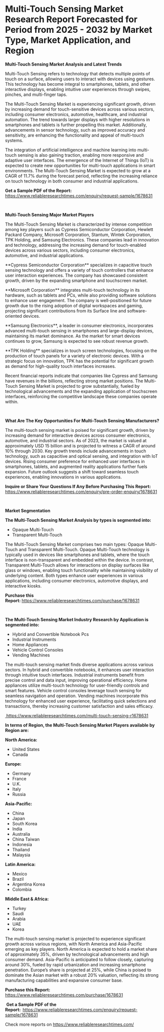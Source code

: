 <p><h1>Multi-Touch Sensing Market Research Report Forecasted for Period from 2025 -  2032 by Market Type, Market Application, and Region</h1></p><p><strong>Multi-Touch Sensing Market Analysis and Latest Trends</strong></p>
<p><p>Multi-Touch Sensing refers to technology that detects multiple points of touch on a surface, allowing users to interact with devices using gestures. This technology has become integral to smartphones, tablets, and other interactive displays, enabling intuitive user experiences through swipes, pinches, and multi-finger taps.</p><p>The Multi-Touch Sensing Market is experiencing significant growth, driven by increasing demand for touch-sensitive devices across various sectors, including consumer electronics, automotive, healthcare, and industrial automation. The trend towards larger displays with higher resolutions in smartphones and tablets is further propelling this market. Additionally, advancements in sensor technology, such as improved accuracy and sensitivity, are enhancing the functionality and appeal of multi-touch systems.</p><p>The integration of artificial intelligence and machine learning into multi-touch sensing is also gaining traction, enabling more responsive and adaptive user interfaces. The emergence of the Internet of Things (IoT) is expected to create new opportunities for multi-touch applications in smart environments. The Multi-Touch Sensing Market is expected to grow at a CAGR of 11.7% during the forecast period, reflecting the increasing reliance on touch technology in both consumer and industrial applications.</p></p>
<p><strong>Get a Sample PDF of the Report:&nbsp;</strong> <a href="https://www.reliableresearchtimes.com/enquiry/request-sample/1678631?utm_campaign=3005&utm_medium=2&utm_source=Github&utm_content=ia&utm_term=24032025&utm_id=multi-touch-sensing">https://www.reliableresearchtimes.com/enquiry/request-sample/1678631</a></p>
<p>&nbsp;</p>
<p><strong>Multi-Touch Sensing Major Market Players</strong></p>
<p><p>The Multi-Touch Sensing Market is characterized by intense competition among key players such as Cypress Semiconductor Corporation, Hewlett Packard Company, Microsoft Corporation, Stantum, Wintek Corporation, TPK Holding, and Samsung Electronics. These companies lead in innovation and technology, addressing the increasing demand for touch-enabled devices across various sectors, including consumer electronics, automotive, and industrial applications.</p><p>**Cypress Semiconductor Corporation** specializes in capacitive touch sensing technology and offers a variety of touch controllers that enhance user interaction experiences. The company has showcased consistent growth, driven by the expanding smartphone and touchscreen market. </p><p>**Microsoft Corporation** integrates multi-touch technology in its hardware, such as tablets and PCs, while also providing software solutions to enhance user engagement. The company is well-positioned for future growth due to the rising adoption of digital workspaces and gaming, projecting significant contributions from its Surface line and software-oriented devices.</p><p>**Samsung Electronics**, a leader in consumer electronics, incorporates advanced multi-touch sensing in smartphones and large-display devices, maintaining its market dominance. As the market for smart devices continues to grow, Samsung is expected to see robust revenue growth.</p><p>**TPK Holding** specializes in touch screen technologies, focusing on the production of touch panels for a variety of electronic devices. With a strategic focus on innovation, TPK has the potential for significant growth as demand for high-quality touch interfaces increases.</p><p>Recent financial reports indicate that companies like Cypress and Samsung have revenues in the billions, reflecting strong market positions. The Multi-Touch Sensing Market is projected to grow substantially, fueled by technological advancements and the expanding application of touchscreen interfaces, reinforcing the competitive landscape these companies operate within.</p></p>
<p>&nbsp;</p>
<p><strong>What Are The Key Opportunities For Multi-Touch Sensing Manufacturers?</strong></p>
<p><p>The multi-touch sensing market is poised for significant growth, driven by increasing demand for interactive devices across consumer electronics, automotive, and industrial sectors. As of 2023, the market is valued at approximately USD 15 billion and is projected to witness a CAGR of around 10% through 2030. Key growth trends include advancements in touch technology, such as capacitive and optical sensing, and integration with IoT devices. Rising consumer preference for enhanced user interfaces in smartphones, tablets, and augmented reality applications further fuels expansion. Future outlook suggests a shift toward seamless touch experiences, enabling innovations in various applications.</p></p>
<p><strong>Inquire or Share Your Questions If Any Before Purchasing This Report:</strong> <a href="https://www.reliableresearchtimes.com/enquiry/pre-order-enquiry/1678631?utm_campaign=3005&utm_medium=2&utm_source=Github&utm_content=ia&utm_term=24032025&utm_id=multi-touch-sensing">https://www.reliableresearchtimes.com/enquiry/pre-order-enquiry/1678631</a></p>
<p>&nbsp;</p>
<p><strong>Market Segmentation</strong></p>
<p><strong>The Multi-Touch Sensing Market Analysis by types is segmented into:</strong></p>
<p><ul><li>Opaque Multi-Touch</li><li>Transparent Multi-Touch</li></ul></p>
<p><p>The Multi-Touch Sensing Market comprises two main types: Opaque Multi-Touch and Transparent Multi-Touch. Opaque Multi-Touch technology is typically used in devices like smartphones and tablets, where the touch interface is non-transparent and embedded within the device. In contrast, Transparent Multi-Touch allows for interactions on display surfaces like glass or windows, enabling touch functionality while maintaining visibility of underlying content. Both types enhance user experiences in various applications, including consumer electronics, automotive displays, and interactive kiosks.</p></p>
<p><strong>Purchase this Report:&nbsp;</strong><a href="https://www.reliableresearchtimes.com/purchase/1678631?utm_campaign=3005&utm_medium=2&utm_source=Github&utm_content=ia&utm_term=24032025&utm_id=multi-touch-sensing">https://www.reliableresearchtimes.com/purchase/1678631</a></p>
<p>&nbsp;</p>
<p><strong>The Multi-Touch Sensing Market Industry Research by Application is segmented into:</strong></p>
<p><ul><li>Hybrid and Convertible Notebook Pcs</li><li>Industrial Instruments</li><li>Home Appliances</li><li>Vehicle Control Consoles</li><li>Vending Machines</li></ul></p>
<p><p>The multi-touch sensing market finds diverse applications across various sectors. In hybrid and convertible notebooks, it enhances user interaction through intuitive touch interfaces. Industrial instruments benefit from precise control and data input, improving operational efficiency. Home appliances utilize multi-touch technology for user-friendly controls and smart features. Vehicle control consoles leverage touch sensing for seamless navigation and operation. Vending machines incorporate this technology for enhanced user experience, facilitating quick selections and transactions, thereby increasing customer satisfaction and sales efficacy.</p></p>
<p><a href="https://www.reliableresearchtimes.com/multi-touch-sensing-r1678631?utm_campaign=3005&utm_medium=2&utm_source=Github&utm_content=ia&utm_term=24032025&utm_id=multi-touch-sensing">&nbsp;https://www.reliableresearchtimes.com/multi-touch-sensing-r1678631</a></p>
<p><strong>In terms of Region, the Multi-Touch Sensing Market Players available by Region are:</strong></p>
<p>
    <p> <strong> North America: </strong>
        <ul>
            <li>United States</li>
            <li>Canada</li>
        </ul>
        </p> 
    <p> <strong> Europe: </strong>
        <ul>
            <li>Germany</li>
            <li>France</li>
            <li>U.K.</li>
            <li>Italy</li>
            <li>Russia</li>
        </ul>
        </p> 
    <p> <strong> Asia-Pacific: </strong>
        <ul>
            <li>China</li>
            <li>Japan</li>
            <li>South Korea</li>
            <li>India</li>
            <li>Australia</li>
            <li>China Taiwan</li>
            <li>Indonesia</li>
            <li>Thailand</li>
            <li>Malaysia</li>
        </ul>
        </p> 
    <p> <strong> Latin America: </strong>
        <ul>
            <li>Mexico</li>
            <li>Brazil</li>
            <li>Argentina Korea</li>
            <li>Colombia</li>
        </ul>
        </p> 
    <p> <strong> Middle East & Africa: </strong>
        <ul>
            <li>Turkey</li>
            <li>Saudi</li>
            <li>Arabia</li>
            <li>UAE</li>
            <li>Korea</li>
        </ul>
    </p>
    </p>
<p><p>The multi-touch sensing market is projected to experience significant growth across various regions, with North America and Asia-Pacific emerging as key players. North America is expected to hold a market share of approximately 35%, driven by technological advancements and high consumer demand. Asia-Pacific is anticipated to follow closely, capturing around 30%, fueled by rapid urbanization and increasing smartphone penetration. Europe’s share is projected at 25%, while China is poised to dominate the Asian market with a robust 20% valuation, reflecting its strong manufacturing capabilities and expansive consumer base.</p></p>
<p><strong>Purchase this Report: </strong><a href="https://www.reliableresearchtimes.com/purchase/1678631?utm_campaign=3005&utm_medium=2&utm_source=Github&utm_content=ia&utm_term=24032025&utm_id=multi-touch-sensing">https://www.reliableresearchtimes.com/purchase/1678631</a></p>
<p>&nbsp;<strong>Get a Sample PDF of the Report:&nbsp;&nbsp;</strong><a href="https://www.reliableresearchtimes.com/enquiry/request-sample/1678631?utm_campaign=3005&utm_medium=2&utm_source=Github&utm_content=ia&utm_term=24032025&utm_id=multi-touch-sensing">https://www.reliableresearchtimes.com/enquiry/request-sample/1678631</a></p>
<p><strong></strong></p>
<p>Check more reports on <a href="https://www.reliableresearchtimes.com/?utm_campaign=3005&utm_medium=2&utm_source=Github&utm_content=ia&utm_term=24032025&utm_id=multi-touch-sensing">https://www.reliableresearchtimes.com/</a></p>